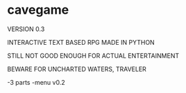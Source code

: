 # cavegame
VERSION 0.3

INTERACTIVE TEXT BASED RPG MADE IN PYTHON

STILL NOT GOOD ENOUGH FOR ACTUAL ENTERTAINMENT

BEWARE FOR UNCHARTED WATERS, TRAVELER

-3 parts
-menu v0.2
